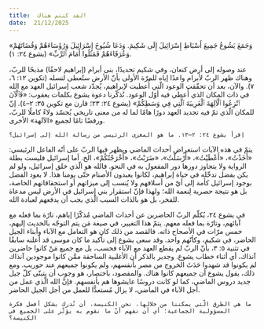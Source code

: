 ```yaml
---
title:  لقد كنتم هناك!
date:  21/12/2025
---
```


«وَجَمَعَ يَشُوعُ جَمِيعَ أَسْبَاطِ إِسْرَائِيلَ إِلَى شَكِيمَ. وَدَعَا شُيُوخَ إِسْرَائِيلَ وَرُؤَسَاءَهُمْ وَقُضَاتَهُمْ وَعُرَفَاءَهُمْ فَمَثَلُوا أَمَامَ ٱلرَّبِّ» (يشوع ٢٤: ١).

عند وصوله إلى أرض كنعان، وفي شكيم تحديدًا، بنى أبرام (إبراهيم لاحقًا) مذبحًا للربّ، وهناك ظهر الربّ لأبرام واعدًا إياه للمرّة الأولى بأنّ الأرض ستُعطى لنسله (تكوين ١٢: ٦، ٧). والآن، بعد أن تحقّقت الوعود الّتي أُعطيت لإبراهيم، يُجدّد شعب إسرائيل العهد مع الله في ذات المكان الذي أُعطي فيه أوّل الوعود. تُذكّرنا دعوة يشوع بكلمات يعقوب: «فَٱلْآنَ ٱنْزِعُوا ٱلْآلِهَةَ ٱلْغَرِيبَةَ ٱلَّتِي فِي وَسَطِكُمْ» (يشوع ٢٤: ٢٣؛ قارن مع تكوين ٣٥: ٢–٤). إنّ للمكان الّذي تمّ فيه تجديد العهد دورًا هامًا لما له من معنى تاريخي يُجسّد ولاءً كاملًا للربّ، ورفضًا تامًا لجميع «الآلهة» الأخرى.

`اِقرأ يشوع ٢٤: ٢–١٣. ما هو المغزى الرئيسي من رسالة الله إلى إسرائيل؟`

يتمّ في هذه الآيات استعراض أحداث الماضي ويظهر فيها الربّ على أنّه الفاعل الرئيسي: «أَخَذْتُ»، «أَعْطَيْتُ»، «أَرْسَلْتُ»، «ضَرَبْتُ»، «أَخْرَجْتُكُمْ»، الخ. أما إسرائيل فليست بطلة الرواية ولا يتجاوز دورها دور المفعول به في النحو. فالله هو الّذي خلق إسرائيل، ولو لم يكن بفضل تدخّله في حياة إبراهيم، لكانوا يعبدون الأصنام حتّى يومنا هذا. لا يعود الفضل بوجود إسرائيل كأمة إلى أيّ من أسلافهم ولا يُنسب إلى ميزاتهم أو استحقاقاتهم الخاصة، بل هو نتيجة حصرية لِنعمة الله؛ ولهذا فإنّ استقرار بني إسرائيل في الأرض ليس مدعاة للفخر، بل هو بالذات السبب الّذي يجب أن يدفعهم لعبادة الله.

في يشوع ٢٤، يُكلّم الربّ الحاضرين عن أحداث الماضي مُذكّرًا إياهم، تارّة بما فعله مع آبائهم، وتارّة بما فعله معهم. يتمّ هذا التغيير، في صيغة مَن يتم التوجّه بالحديث إليهم، خمس مرّات في الأصحاح ذاته. فالقصد من ذلك كان هو التعامل مع الآباء وأبناء الجيل الحاضر، في شكيم، وكأنّهم واحد. وقد سعى يشوع إلى تأكيد ما كان موسى قد أعلنه سابقًا في تثنية ٥: ٣، بأنّ الربّ لم يقطع العهد مع الآباء فحسب، بل مع جميع مَنْ كانوا حاضرين آنذاك، أي أثناء خطاب يشوع. وجدير بالذكر أن الأغلبية الساحقة ممَّن كانوا موجودين آنذاك لم يكونوا قد شهدوا حَدَثَ الخروج من مصر بأنفسهم، ولم يكونوا جميعهم عند حوريب. ومع ذلك، يقول يشوع أن جميعهم كانوا هناك. والمقصود، باختصار، هو وجوب أن يتبنّى كلّ جيل جديد دروس الماضي، كما لو كانت دروسًا عايشوها هم بأنفسهم. فإنَّ الله الّذي عمل من أجل الآباء في الماضي، لا يزال مُستعدًّا للعمل من أجل الجيل الحاضر.

`ما هي الطرق الّتي يمكننا من خلالها، نحن الكنيسة، أن نُدرك بشكل أفضل فكرة المسؤولية الجماعية؛ أي أن نفهم أنّ ما نقوم به يؤثّر على الجميع في الكنيسة؟`